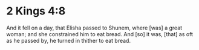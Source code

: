 # 2 Kings 4:8

And it fell on a day, that Elisha passed to Shunem, where [was] a great woman; and she constrained him to eat bread. And [so] it was, [that] as oft as he passed by, he turned in thither to eat bread.